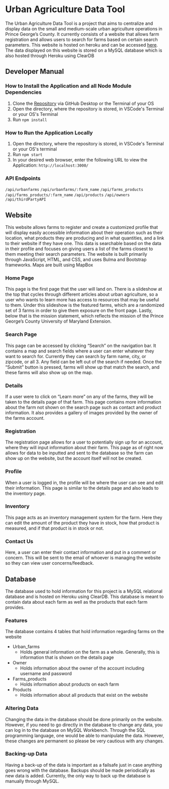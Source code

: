 # Urban Agriculture Data Tool
The Urban Agriculture Data Tool is a project that aims to centralize and display data on the small and medium-scale urban agriculture operations in Prince George’s County. It currently consists of a website that allows farm registration and allows users to search for farms based on certain search parameters. This website is hosted on heroku and can be accessed [here](https://team-go-green.herokuapp.com/). The data displayed on this website is stored on a MySQL database which is also hosted through Heroku using ClearDB

## Developer Manual
### How to Install the Application and all Node Module Dependencies
1. Clone the [Repository](https://github.com/KamranDjourshari24/490DataTool) via GitHub Desktop or the Terminal of your OS
2. Open the directory, where the repository is stored, in VSCode's Terminal or your OS's Terminal
3. Run ```npm install```

### How to Run the Application Locally
1. Open the directory, where the repository is stored, in VSCode's Terminal or your OS's terminal
2. Run ```npm start```
3. In your desired web browser, enter the following URL to view the Application: `http://localhost:3000/`

### API Endpoints
```/api/urbanfarms```
```/api/urbanfarms/:farm_name```
```/api/farms_products```
```/api/farms_products/:farm_name```
```/api/products```
```/api/owners```
```/api/thirdPartyAPI```



## Website
This website allows farms to register and create a customized profile that will display easily accessible information about their operation such as their location, what products they are producing and in what quantities, and a link to their website if they have one. This data is searchable based on the data in their profile and focuses on giving users a list of the farms closest to them meeting their search parameters. The website is built primarily through JavaScript, HTML, and CSS, and uses Bulma and Bootstrap frameworks. Maps are built using MapBox


### Home Page
This page is the first page that the user will land on. There is a slideshow at the top that cycles through different articles about urban agriculture, so a user who wants to learn more has access to resources that may be useful to them. Under this slideshow is the featured farms, which are a randomized set of 3 farms in order to give them exposure on the front page. Lastly, below that is the mission statement, which reflects the mission of the Prince George’s County University of Maryland Extension.


### Search Page
This page can be accessed by clicking “Search” on the navigation bar. It contains a map and search fields where a user can enter whatever they want to search for. Currently they can search by farm name, city, or zipcode, or all 3. Any field can be left out of the search if needed. Once the “Submit” button is pressed, farms will show up that match the search, and these farms will also show up on the map.

### Details
If a user were to click on “Learn more” on any of the farms, they will be taken to the details page of that farm. This page contains more information  about the farm not shown on the search page such as contact and product information. It also provides a gallery of images provided by the owner of the farms account. 

### Registration
The registration page allows for a user to potentially sign up for an account, where they will input information about their farm. This page as of right now allows for data to be inputted and sent to the database so the farm can show up on the website, but the account itself will not be created. 

### Profile
When a user is logged in, the profile will be where the user can see and edit their information. This page is similar to the details page and also leads to the inventory page.

### Inventory
This page acts as an inventory management system for the farm. Here they can edit the amount of the product they have in stock, how that product is measured, and if that product is in stock or not. 

### Contact Us
Here, a user can enter their contact information and put in a comment or concern. This will be sent to the email of whoever is managing the website so they can view user concerns/feedback.

## Database
The database used to hold information for this project is a MySQL relational database and is hosted on Heroku using ClearDB. This database is meant to contain data about each farm as well as the products that each farm provides.


### Features
The database contains 4 tables that hold information regarding farms on the website
* Urban_farms
    * Holds general information on the farm as a whole. Generally, this is information that is shown on the details page
* Owner
    * Holds information about the owner of the account including username and password
* Farms_products
    * Holds information about products on each farm
* Products
    * Holds information about all products that exist on the website

### Altering Data
Changing the data in the database should be done primarily on the website. However, if you need to go directly in the database to change any data, you can log in to the database on MySQL Workbench. Through the SQL programming language, one would be able to manipulate the data. However, these changes are permanent so please be very cautious with any changes. 

### Backing-up Data
Having a back-up of the data is important as a failsafe just in case anything goes wrong with the database. Backups should be made periodically as new data is added. Currently, the only way to back up the database is manually through MySQL.




